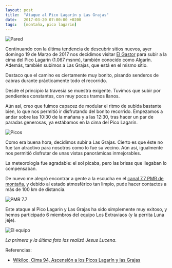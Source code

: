```yaml
---
layout: post
title:  "Ataque al Pico Lagarín y Las Grajas"
date:   2017-03-20 07:00:00 +0200
tags:	[montaña, pico lagarin]
---
```


![Pared][pared]

Continuando con la última tendencia de descubrir sitios nuevos, ayer domingo
19 de Marzo de 2017 nos decidimos visitar [El Gastor][wiki_elgastor] para
subir a la cima del Pico Lagarín (1.067 msnm), también conocido como Algarín.
Además, también subimos a Las Grajas, que está en el mismo sitio.

Destaco que el camino es ciertamente muy bonito, pisando senderos de cabras
durante prácticamente todo el recorrido.

<!--more-->

Desde el principio la travesía se muestra exigente. Tuvimos que subir por
pendientes constantes, con muy pocos tramos llanos.

Aún así, creo que fuimos capacez de modular el ritmo de subida bastante bien,
lo que nos permitió ir disfrutando del bonito recorrido.
Empezamos a andar sobre las 10:30 de la mañana y a las 12:30, tras hacer un par
de paradas generosas, ya estábamos en la cima del Pico Lagarín.

![Picos][picos]

Como era buena hora, decidimos subir a Las Grajas. Cierto es que éste no fue
tan atractivo para nosotros como lo fue su vecino. Aún así, igualmente nos
permitió disfrutar de unas vistas panorámicas inmejorables.

La meteorología fue agradable: el sol picaba, pero las brisas que llegaban lo
compensaban.

De nuevo me alegró encontrar a gente a la escucha en el
[canal 7.7 PMR de montaña][pmr77], y debido al estado atmosférico tan limpio,
pude hacer contactos a más de 100 km de distancia.

![PMR 7.7][logopmr]

Este ataque al Pico Lagarín y Las Grajas ha sido simplemente muy exitoso, y
hemos participado 6 miembros del equipo Los Extraviaos (y la perrita Luna jeje).

![El equipo][equipo]

*La primera y la última foto las realizó Jesus Lucena*.

Referencias:

* [Wikiloc, Cima 94, Ascensión a los Picos Lagarín y las Grajas][track]

[pared]:		{{site.url}}/assets/20170319-03-lagarin-subida-jesuslucena.jpg
[equipo]:		{{site.url}}/assets/20170319-02-lagarin-equipo-jesuslucena.jpg
[picos]:		{{site.url}}/assets/20170319-01-lagarin-picos.jpg
[wiki_elgastor]:	https://es.wikipedia.org/wiki/El_Gastor
[pmr77]:		http://www.canal77pmr.com/
[track]:		https://es.wikiloc.com/wikiloc/view.do?id=8237118
[logopmr]:		{{site.url}}/assets/canal77pmr.jpg
